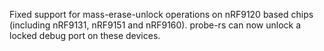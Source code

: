 Fixed support for mass-erase-unlock operations on nRF9120 based chips (including nRF9131, nRF9151 and nRF9160). probe-rs can now unlock a locked debug port on these devices.